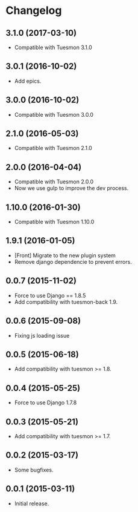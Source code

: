 # Changelog #


## 3.1.0 (2017-03-10)
- Compatible with Tuesmon 3.1.0


## 3.0.1 (2016-10-02)
- Add epics.


## 3.0.0 (2016-10-02)
- Compatible with Tuesmon 3.0.0


## 2.1.0 (2016-05-03)
- Compatible with Tuesmon 2.1.0


## 2.0.0 (2016-04-04)
- Compatible with Tuesmon 2.0.0
- Now we use gulp to improve the dev process.


## 1.10.0 (2016-01-30)
- Compatible with Tuesmon 1.10.0


## 1.9.1 (2016-01-05)
- [Front] Migrate to the new plugin system
- Remove django dependencie to prevent errors.


## 0.0.7 (2015-11-02)
- Force to use Django == 1.8.5
- Add compatibility with tuesmon-back 1.9.


## 0.0.6 (2015-09-08)
- Fixing js loading issue


## 0.0.5 (2015-06-18)
- Add compatibility with tuesmon >= 1.8.


## 0.0.4 (2015-05-25)
- Force to use Django 1.7.8


## 0.0.3 (2015-05-21)
- Add compatibility with tuesmon >= 1.7.


## 0.0.2 (2015-03-17)
- Some bugfixes.


## 0.0.1 (2015-03-11)
- Initial release.
